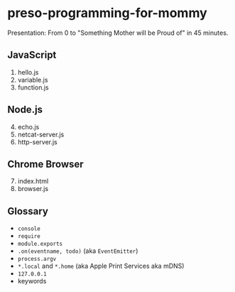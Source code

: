# preso-programming-for-mommy

Presentation: From 0 to "Something Mother will be Proud of" in 45 minutes.

JavaScript
----------

1. hello.js
2. variable.js
3. function.js

Node.js
-------

4. echo.js
5. netcat-server.js
6. http-server.js

Chrome Browser
--------------

7. index.html
8. browser.js

Glossary
--------

* `console`
* `require`
* `module.exports`
* `.on(eventname, todo)` (aka `EventEmitter`)
* `process.argv`
* `*.local` and `*.home` (aka Apple Print Services aka mDNS)
* `127.0.0.1`
* keywords

